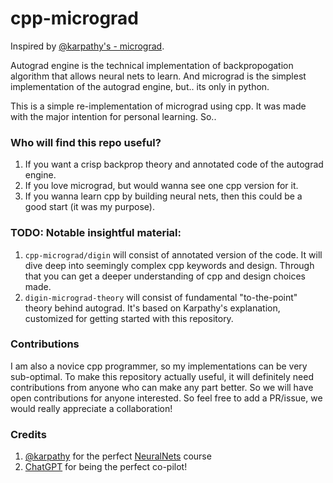 # cpp-micrograd
Inspired by [@karpathy's - micrograd](https://github.com/karpathy/micrograd).

Autograd engine is the technical implementation of backpropogation algorithm that allows neural nets to learn.
And micrograd is the simplest implementation of the autograd engine, but.. its only in python.

This is a simple re-implementation of micrograd using cpp.
It was made with the major intention for personal learning. So..

### Who will find this repo useful?
1. If you want a crisp backprop theory and annotated code of the autograd engine.
2. If you love micrograd, but would wanna see one cpp version for it.
3. If you wanna learn cpp by building neural nets, then this could be a good start (it was my purpose).

### TODO: Notable insightful material:
1. `cpp-micrograd/digin` will consist of annotated version of the code. It will dive deep into seemingly complex cpp keywords and design. Through that you can get a deeper understanding of cpp and design choices made.
2. `digin-micrograd-theory` will consist of fundamental "to-the-point" theory behind autograd. It's based on Karpathy's explanation, customized for getting started with this repository.

### Contributions
I am also a novice cpp programmer, so my implementations can be very sub-optimal.
To make this repository actually useful, it will definitely need contributions from anyone who can make any part better.
So we will have open contributions for anyone interested.
So feel free to add a PR/issue, we would really appreciate a collaboration! 

### Credits
1. [@karpathy](https://github.com/karpathy) for the perfect [NeuralNets](https://www.youtube.com/watch?v=VMj-3S1tku0&list=PLAqhIrjkxbuWI23v9cThsA9GvCAUhRvKZ) course
2. [ChatGPT](https://chat.openai.com/) for being the perfect co-pilot!